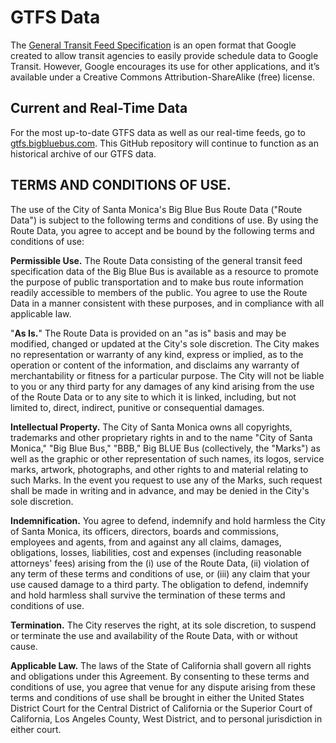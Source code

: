 GTFS Data
=========

The [General Transit Feed Specification](https://developers.google.com/transit/gtfs/) is an open format that Google created to allow transit agencies to easily provide schedule data to Google Transit. However, Google encourages its use for other applications, and it’s available under a Creative Commons Attribution-ShareAlike (free) license.

Current and Real-Time Data
--------------------------

For the most up-to-date GTFS data as well as our real-time feeds, go to [gtfs.bigbluebus.com](http://gtfs.bigbluebus.com). This GitHub repository will continue to function as an historical archive of our GTFS data.

TERMS AND CONDITIONS OF USE.
----------------------------

The use of the City of Santa Monica's Big Blue Bus Route Data ("Route Data") is subject to the following terms and conditions of use.  By using the Route Data, you agree to accept and be bound by the following terms and conditions of use:

__Permissible Use.__  The Route Data consisting of the general transit feed specification data of the Big Blue Bus is available as a resource to promote the purpose of public transportation and to make bus route information readily accessible to members of the public. You agree to use the Route Data in a manner consistent with these purposes, and in compliance with all applicable law. 

"__As Is.__"  The Route Data is provided on an "as is" basis and may be modified, changed or updated at the City's sole discretion.  The City makes no representation or warranty of any kind, express or implied, as to the operation or content of the information, and disclaims any warranty of merchantability or fitness for a particular purpose.  The City will not be liable to you or any third party for any damages of any kind arising from the use of the Route Data or to any site to which it is linked, including, but not limited to, direct, indirect, punitive or consequential damages.  

__Intellectual Property.__  The City of Santa Monica owns all copyrights, trademarks and other proprietary rights in and to the name "City of Santa Monica," "Big Blue Bus," "BBB," Big BLUE Bus (collectively, the "Marks") as well as the graphic or other representation of such names, its logos, service marks, artwork, photographs, and other rights to and material relating to such Marks.  In the event you request to use any of the Marks, such request shall be made in writing and in advance, and may be denied in the City's sole discretion.  
  
__Indemnification.__  You agree to defend, indemnify and hold harmless the City of Santa Monica, its officers, directors, boards and commissions, employees and agents, from and against any all claims, damages, obligations, losses, liabilities, cost and expenses (including reasonable attorneys' fees) arising from the (i) use of the Route Data, (ii) violation of any term of these terms and conditions of use, or (iii) any claim that your use caused damage to a third party.  The obligation to defend, indemnify and hold harmless shall survive the termination of these terms and conditions of use.

__Termination.__  The City reserves the right, at its sole discretion, to suspend or terminate the use and availability of the Route Data, with or without cause.  

__Applicable Law.__  The laws of the State of California shall govern all rights and obligations under this Agreement.  By consenting to these terms and conditions of use, you agree that venue for any dispute arising from these terms and conditions of use shall be brought in either the United States District Court for the Central District of California or the Superior Court of California, Los Angeles County, West District, and to personal jurisdiction in either court.  

